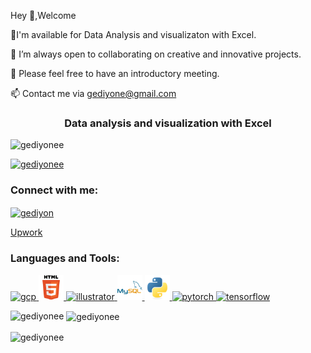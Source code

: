 Hey 👋,Welcome

🔭I'm available for Data Analysis and visualizaton with Excel.

👯 I’m always open to collaborating on creative and innovative projects.

💬 Please feel free to have an introductory meeting.

📫 Contact me via gediyone@gmail.com


<h3 align="center">Data analysis and visualization with Excel</h3>

<p align="left"> <img src="https://komarev.com/ghpvc/?username=gediyonee&label=Profile%20views&color=0e75b6&style=flat" alt="gediyonee" /> </p>

<p align="left"> <a href="https://github.com/ryo-ma/github-profile-trophy"><img src="https://github-profile-trophy.vercel.app/?username=gediyonee" alt="gediyonee" /></a> </p>



<h3 align="left">Connect with me:</h3>
<p align="left">
<a href="https://linkedin.com/in/gediyon" target="blank"><img align="center" src="https://raw.githubusercontent.com/rahuldkjain/github-profile-readme-generator/master/src/images/icons/Social/linked-in-alt.svg" alt="gediyon" height="30" width="40" /></a>
</p>

[Upwork](https://www.upwork.com/freelancers/~01beb6649c2616999e) 

<h3 align="left">Languages and Tools:</h3>
<p align="left"> <a href="https://cloud.google.com" target="_blank" rel="noreferrer"> <img src="https://www.vectorlogo.zone/logos/google_cloud/google_cloud-icon.svg" alt="gcp" width="40" height="40"/> </a> <a href="https://www.w3.org/html/" target="_blank" rel="noreferrer"> <img src="https://raw.githubusercontent.com/devicons/devicon/master/icons/html5/html5-original-wordmark.svg" alt="html5" width="40" height="40"/> </a> <a href="https://www.adobe.com/in/products/illustrator.html" target="_blank" rel="noreferrer"> <img src="https://www.vectorlogo.zone/logos/adobe_illustrator/adobe_illustrator-icon.svg" alt="illustrator" width="40" height="40"/> </a> <a href="https://www.mysql.com/" target="_blank" rel="noreferrer"> <img src="https://raw.githubusercontent.com/devicons/devicon/master/icons/mysql/mysql-original-wordmark.svg" alt="mysql" width="40" height="40"/> </a> <a href="https://www.python.org" target="_blank" rel="noreferrer"> <img src="https://raw.githubusercontent.com/devicons/devicon/master/icons/python/python-original.svg" alt="python" width="40" height="40"/> </a> <a href="https://pytorch.org/" target="_blank" rel="noreferrer"> <img src="https://www.vectorlogo.zone/logos/pytorch/pytorch-icon.svg" alt="pytorch" width="40" height="40"/> </a> <a href="https://www.tensorflow.org" target="_blank" rel="noreferrer"> <img src="https://www.vectorlogo.zone/logos/tensorflow/tensorflow-icon.svg" alt="tensorflow" width="40" height="40"/> </a> </p>

<p><img align="left" src="https://github-readme-stats.vercel.app/api/top-langs?username=gediyonee&show_icons=true&locale=en&layout=compact" alt="gediyonee" /></p>

<p>&nbsp;<img align="center" src="https://github-readme-stats.vercel.app/api?username=gediyonee&show_icons=true&locale=en" alt="gediyonee" /></p>

<p><img align="center" src="https://github-readme-streak-stats.herokuapp.com/?user=gediyonee&" alt="gediyonee" /></p>



